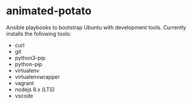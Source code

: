 # animated-potato

Ansible playbooks to bootstrap Ubuntu with development tools. Currently installs the following tools: 
- curl
- git
- python3-pip
- python-pip
- virtualenv
- virtualenvwrapper
- vagrant
- nodejs 8.x (LTS)
- vscode
